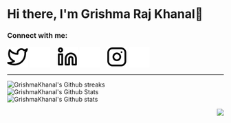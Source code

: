 # Hi there, I'm Grishma Raj Khanal👋 

### Connect with me:

[![website](./img/twitter-light.svg)](https://twitter.com/GrishmaKhanal#gh-light-mode-only)
[![website](./img/twitter-dark.svg)](https://twitter.com/GrishmaKhanal#gh-dark-mode-only)
&nbsp;&nbsp;
[![website](./img/linkedin-light.svg)](https://www.linkedin.com/in/grishma-raj-khanal-395346204#gh-light-mode-only)
[![website](./img/linkedin-dark.svg)](https://www.linkedin.com/in/grishma-raj-khanal-395346204#gh-dark-mode-only)
&nbsp;&nbsp;
[![website](./img/instagram-light.svg)](https://www.instagram.com/grishmarajkhanal#gh-light-mode-only)
[![website](./img/instagram-dark.svg)](https://www.instagram.com/grishmarajkhanal#gh-dark-mode-only)

---


<img align="centre" alt="GrishmaKhanal's Github streaks" src="https://streak-stats.demolab.com?user=GrishmaKhanal&theme=great-gatsby&locale=en"  alt="GrishmaKhanal's GitHub Streaks"/>
<br>

<img align="centre" alt="GrishmaKhanal's Github Stats" src="https://github-readme-stats.vercel.app/api?username=GrishmaKhanal&locale=en&theme=great-gatsby&layout=compact&show_icons=true" alt="GrishmaKhanal's GitHub Stats" /> 
<br>

<img align="centre" alt="GrishmaKhanal's Github stats" src="https://github-readme-stats.vercel.app/api/top-langs/?username=GrishmaKhanal&locale=en&show_icons=false&theme=great-gatsby&layout=compact"  alt="GrishmaKhanal's Top Languages"/>

 
<p alight="right">
  <img align="right" src="https://komarev.com/ghpvc/?username=GrishmaKhanal&style=plastic&color=blue" />
</p>
